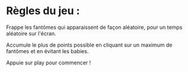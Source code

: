<h1>Règles du jeu : </h1>

Frappe les fantômes qui apparaissent de façon aléatoire, pour un temps aléatoire sur l'écran.

Accumule le plus de points possible en cliquant sur un maximum de fantômes et en évitant les babies.

Appuie sur play pour commencer !
